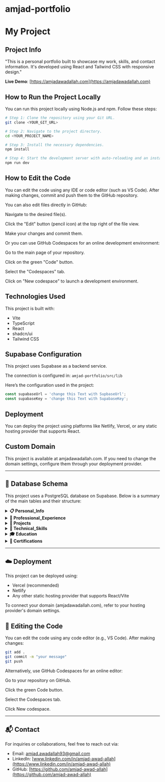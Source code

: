 
# amjad-portfolio

# My Project

## Project Info
"This is a personal portfolio built to showcase my work, skills, and contact information. It's developed using React and Tailwind CSS with responsive design."

**Live Demo**: [https://amjadawadallah.com](https://amjadawadallah.com)

## How to Run the Project Locally

You can run this project locally using Node.js and npm. Follow these steps:

```sh
# Step 1: Clone the repository using your Git URL.
git clone <YOUR_GIT_URL>

# Step 2: Navigate to the project directory.
cd <YOUR_PROJECT_NAME>

# Step 3: Install the necessary dependencies.
npm install

# Step 4: Start the development server with auto-reloading and an instant preview.
npm run dev
```

## How to Edit the Code

You can edit the code using any IDE or code editor (such as VS Code). After making changes, commit and push them to the GitHub repository.

You can also edit files directly in GitHub:

Navigate to the desired file(s).

Click the "Edit" button (pencil icon) at the top right of the file view.

Make your changes and commit them.

Or you can use GitHub Codespaces for an online development environment:

Go to the main page of your repository.

Click on the green "Code" button.

Select the "Codespaces" tab.

Click on "New codespace" to launch a development environment.

## Technologies Used

This project is built with:

- Vite
- TypeScript
- React
- shadcn/ui
- Tailwind CSS

## Supabase Configuration

This project uses Supabase as a backend service.

The connection is configured in:
`amjad-portfolio/src/lib`

Here’s the configuration used in the project:

```js
const supabaseUrl = 'change this Text with SupbaseUrl';
const supabaseKey = 'change this Text with SupabaseKey';
```

## Deployment

You can deploy the project using platforms like Netlify, Vercel, or any static hosting provider that supports React.

## Custom Domain

This project is available at amjadawadallah.com. If you need to change the domain settings, configure them through your deployment provider.

---

## 🧱 Database Schema

This project uses a PostgreSQL database on Supabase. Below is a summary of the main tables and their structure:

<details> 
<summary><strong>📋 Personal_Info</strong></summary>

| Column Name        | Data Type | Nullable |  
|--------------------|-----------|----------|  
| id                 | integer   | NO       |  
| name               | text      | NO       |  
| date_of_birth      | date      | NO       |  
| place_of_birth     | text      | NO       |  
| current_location   | text      | NO       |  
| marital_status     | text      | NO       |  
| languages          | jsonb     | NO       |  
| cv_en              | text      | YES      |  
| cv_de              | text      | YES      |  
| work_experience_en | text      | YES      |  
| work_experience_de | text      | YES      |  
| profile_image_url  | text      | YES      |  
| email              | text      | YES      |  
| phone_number       | text      | YES      |  
| linkedin_url       | text      | YES      |  
| github_url         | text      | YES      |  

</details>

<details> 
<summary><strong>💼 Professional_Experience</strong></summary>

| Column Name        | Data Type | Nullable |  
|--------------------|-----------|----------|  
| id                 | integer   | NO       |  
| company_name       | text      | NO       |  
| position           | text      | NO       |  
| start_date         | date      | NO       |  
| end_date           | date      | NO       |  
| description_en     | text      | NO       |  
| description_de     | text      | NO       |  

</details>

<details> 
<summary><strong>🚀 Projects</strong></summary>

| Column Name        | Data Type  | Nullable |  
|--------------------|------------|----------|  
| id                 | integer    | NO       |  
| project_name       | text       | NO       |  
| experience_id      | integer    | YES      |  
| description_en     | text       | NO       |  
| description_de     | text       | NO       |  
| technologies_used  | jsonb      | NO       |  
| achievements       | jsonb      | NO       |  
| image_url          | text       | YES      |  

</details>

<details> 
<summary><strong>🧠 Technical_Skills</strong></summary>

| Column Name          | Data Type | Nullable |  
|----------------------|-----------|----------|  
| id                   | integer   | NO       |  
| skill_category       | text      | NO       |  
| skill_name           | text      | NO       |  
| proficiency_level_en | text      | NO       |  
| proficiency_level_de | text      | NO       |  

</details>

<details> 
<summary><strong>🎓 Education</strong></summary>

| Column Name         | Data Type | Nullable |  
|---------------------|-----------|----------|  
| id                  | integer   | NO       |  
| institution_name    | text      | NO       |  
| degree_en           | text      | NO       |  
| degree_de           | text      | NO       |  
| field_of_study_en   | text      | NO       |  
| field_of_study_de   | text      | NO       |  
| start_date          | date      | NO       |  
| end_date            | date      | NO       |  

</details>

<details> 
<summary><strong>📜 Certifications</strong></summary>

| Column Name         | Data Type | Nullable |  
|---------------------|-----------|----------|  
| id                  | integer   | NO       |  
| certification_name_en | text    | NO       |  
| certification_name_de | text    | NO       |  
| issuing_organization | text     | NO       |  
| date_obtained       | date      | NO       |  

</details>

---

## ☁️ Deployment

This project can be deployed using:

- Vercel (recommended)
- Netlify
- Any other static hosting provider that supports React/Vite

To connect your domain (amjadawadallah.com), refer to your hosting provider's domain settings.

## 📝 Editing the Code

You can edit the code using any code editor (e.g., VS Code). After making changes:

```bash
git add .
git commit -m "your message"
git push
```

Alternatively, use GitHub Codespaces for an online editor:

Go to your repository on GitHub.

Click the green Code button.

Select the Codespaces tab.

Click New codespace.

---

## 📬 Contact

For inquiries or collaborations, feel free to reach out via:

- Email: [amjad.awadallah93@gmail.com](mailto:amjad.awadallah93@gmail.com)
- LinkedIn: [www.linkedin.com/in/amjad-awad-allah](https://www.linkedin.com/in/amjad-awad-allah)
- GitHub: [https://github.com/amjad-awad-allah](https://github.com/amjad-awad-allah)
```
